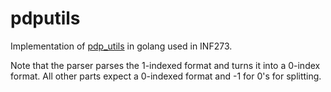 # pdputils

Implementation of [pdp_utils](https://github.com/RaminHasibi/pdp_utils) in golang used in INF273.

Note that the parser parses the 1-indexed format and turns it into a 0-index format. All other parts expect a 0-indexed format and -1 for 0's for splitting.

